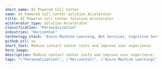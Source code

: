 ```yaml
---
short_name: AI Powered Call Center
name: AI Powered Call Center Solution Accelerator
title: AI Powered Call Center Solution Accelerator
accelerator_type: Solution Accelerator
classification: "Personalization"
industries: "Horizontal"
technology_stack: "Azure Machine Learning, Bot Services, Cognitive Services (transcription)"
github_url: na
short_text: Reduce contact center costs and improve user experience.
hero_image: 
description: Reduce contact center costs and improve user experience.
tags: "\"Personalization\", \"Horizontal\", \"Azure Machine Learning\", \"Bot Services\", \"Cognitive Services\", \"Solution Accelerator\""
---
```

